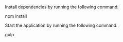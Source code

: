 Install dependencies by running the following command:

npm install

Start the application by running the following command:

gulp